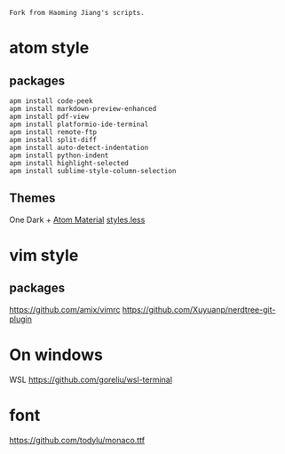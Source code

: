 ```
Fork from Haoming Jiang's scripts.
```
# atom style

## packages
```
apm install code-peek
apm install markdown-preview-enhanced
apm install pdf-view
apm install platformio-ide-terminal
apm install remote-ftp
apm install split-diff
apm install auto-detect-indentation
apm install python-indent
apm install highlight-selected
apm install sublime-style-column-selection
```

## Themes
One Dark + [Atom Material](https://atom.io/packages/atom-material-syntax)
[styles.less](./styles.less)

# vim style
## packages
https://github.com/amix/vimrc
https://github.com/Xuyuanp/nerdtree-git-plugin

# On windows
WSL
https://github.com/goreliu/wsl-terminal

# font
https://github.com/todylu/monaco.ttf
